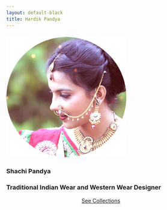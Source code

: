 ```yaml
---
layout: default-black
title: Hardik Pandya
---
```


<div class="bannered">
<div class="bio">
<h3 class="main-text">
  <img src="/images/main.png" class = "title-image"/>
</h3>
<!--<h3 class="main-text-subtitle" style=""><span style="color: #556B87;">Co</span>founder @ <a href="http://theoctal.com">Octal Consulting</a>.</h3>-->
<h3 class="main-text">
  Shachi Pandya
</h3>
<div><h3 class="main-text-subtitle">
  Traditional Indian Wear and Western Wear Designer
</h3></div>

<center><a href="{{ site.url }}/collections" class = "collections-button">See Collections</a></center>


<!--<h3 class="main-text-subtitle-love2" style="">I craft front-end layouts and interfaces for web-applications and hardware/software interactive automation products. I design automation software for niché industrial applications.</h3>-->

<!--<h2 class="main-text-subtext" style=""><span class="amp">&amp;</span></h2>
<h3 class="main-text-subtext" style="">Made</h3>
<div class="octal-work"><span class="octal"><a href="http://eventviva.com">EventViva</a> &middot; <a href="http://livenote.org">Livenote</a> &middot; <a href="http://octalbonejs.com">Octalbonescript</a></span></div>
-->

<div class="social-links">
<span class="twitter-link" ><a id ="link-twitter" href="http://twitter.com/hvpandya"><span class="entypo-social twitter"></span></a>
</span>
<!--<span class="twitter-link"><a href="http://telegram.me/hardik"><img class="telegram" src = '/images/telegram.svg'/></a>
</span>-->


</div>
</div>
</div>
